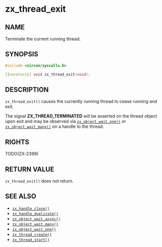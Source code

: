 # zx_thread_exit

## NAME

<!-- Updated by update-docs-from-fidl, do not edit. -->

Terminate the current running thread.

## SYNOPSIS

<!-- Updated by update-docs-from-fidl, do not edit. -->

```c
#include <zircon/syscalls.h>

[[noreturn]] void zx_thread_exit(void);
```

## DESCRIPTION

`zx_thread_exit()` causes the currently running thread to cease
running and exit.

The signal **ZX_THREAD_TERMINATED** will be asserted on the thread
object upon exit and may be observed via [`zx_object_wait_one()`]
or [`zx_object_wait_many()`] on a handle to the thread.

## RIGHTS

<!-- Updated by update-docs-from-fidl, do not edit. -->

TODO(ZX-2399)

## RETURN VALUE

`zx_thread_exit()` does not return.

## SEE ALSO

 - [`zx_handle_close()`]
 - [`zx_handle_duplicate()`]
 - [`zx_object_wait_async()`]
 - [`zx_object_wait_many()`]
 - [`zx_object_wait_one()`]
 - [`zx_thread_create()`]
 - [`zx_thread_start()`]

<!-- References updated by update-docs-from-fidl, do not edit. -->

[`zx_handle_close()`]: handle_close.md
[`zx_handle_duplicate()`]: handle_duplicate.md
[`zx_object_wait_async()`]: object_wait_async.md
[`zx_object_wait_many()`]: object_wait_many.md
[`zx_object_wait_one()`]: object_wait_one.md
[`zx_thread_create()`]: thread_create.md
[`zx_thread_start()`]: thread_start.md
